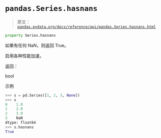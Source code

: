 # `pandas.Series.hasnans`

> 原文：[`pandas.pydata.org/docs/reference/api/pandas.Series.hasnans.html`](https://pandas.pydata.org/docs/reference/api/pandas.Series.hasnans.html)

```py
property Series.hasnans
```

如果有任何 NaN，则返回 True。

启用各种性能加速。

返回：

bool

示例

```py
>>> s = pd.Series([1, 2, 3, None])
>>> s
0    1.0
1    2.0
2    3.0
3    NaN
dtype: float64
>>> s.hasnans
True 
```
